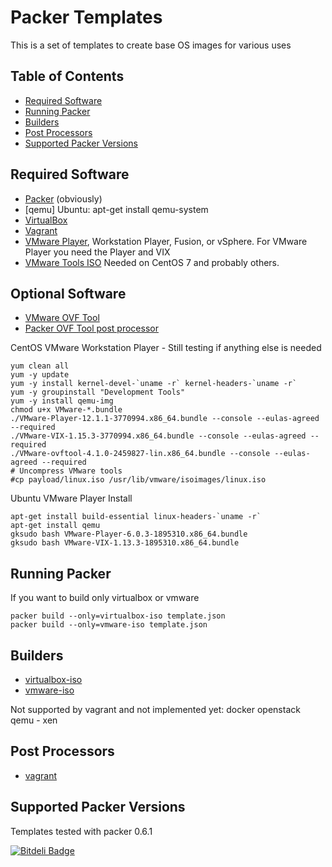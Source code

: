 
Packer Templates
================

This is a set of templates to create base OS images for various uses

## Table of Contents

* [Required Software](#required-software)
* [Running Packer](#running-packer)
* [Builders](#builders)
* [Post Processors](#post-processors)
* [Supported Packer Versions](#supported-packer-versions)

## Required Software
- [Packer](http://www.packer.io/downloads.html) (obviously)
- [qemu] Ubuntu: apt-get install qemu-system
- [VirtualBox](https://www.virtualbox.org/wiki/Downloads)
- [Vagrant](http://www.vagrantup.com/downloads.html)
- [VMware Player](https://my.vmware.com/web/vmware/free#desktop_end_user_computing/vmware_player/6_0), Workstation Player, Fusion, or vSphere. 
For VMware Player you need the Player and VIX
- [VMware Tools ISO](https://github.com/rasa/vmware-tools-patches) Needed on CentOS 7 and probably others.

## Optional Software
- [VMware OVF Tool](https://www.vmware.com/support/developer/ovf/)
- [Packer OVF Tool post processor](https://github.com/iancmcc/packer-post-processor-ovftool)

CentOS VMware Workstation Player - Still testing if anything else is needed
```
yum clean all
yum -y update
yum -y install kernel-devel-`uname -r` kernel-headers-`uname -r`
yum -y groupinstall "Development Tools"
yum -y install qemu-img
chmod u+x VMware-*.bundle
./VMware-Player-12.1.1-3770994.x86_64.bundle --console --eulas-agreed --required
./VMware-VIX-1.15.3-3770994.x86_64.bundle --console --eulas-agreed --required
./VMware-ovftool-4.1.0-2459827-lin.x86_64.bundle --console --eulas-agreed --required
# Uncompress VMware tools
#cp payload/linux.iso /usr/lib/vmware/isoimages/linux.iso
```

Ubuntu VMware Player Install
```
apt-get install build-essential linux-headers-`uname -r`
apt-get install qemu
gksudo bash VMware-Player-6.0.3-1895310.x86_64.bundle
gksudo bash VMware-VIX-1.13.3-1895310.x86_64.bundle
```

## Running Packer
If you want to build only virtualbox or vmware
```
packer build --only=virtualbox-iso template.json
packer build --only=vmware-iso template.json
```

## Builders
- [virtualbox-iso](http://www.packer.io/docs/builders/virtualbox-iso.html)
- [vmware-iso](http://www.packer.io/docs/builders/vmware-iso.html)

Not supported by vagrant and not implemented yet:
docker
openstack
qemu - xen

## Post Processors
- [vagrant](http://www.packer.io/docs/post-processors/vagrant.html)

## Supported Packer Versions
Templates tested with packer 0.6.1



[![Bitdeli Badge](https://d2weczhvl823v0.cloudfront.net/snemetz/packer-templates/trend.png)](https://bitdeli.com/free "Bitdeli Badge")

